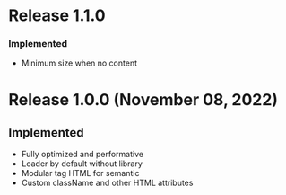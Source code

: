 # Release 1.1.0

### Implemented

- Minimum size when no content

# Release 1.0.0 (November 08, 2022)

## Implemented

- Fully optimized and performative
- Loader by default without library
- Modular tag HTML for semantic
- Custom className and other HTML attributes

